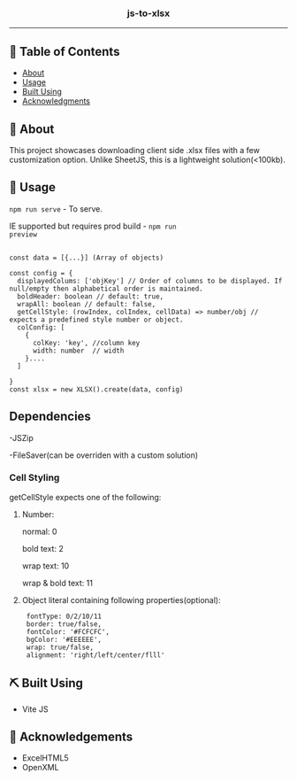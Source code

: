 

<h3 align="center">js-to-xlsx</h3>


---


## 📝 Table of Contents

- [About](#about)
- [Usage](#usage)
- [Built Using](#built_using)
- [Acknowledgments](#acknowledgement)

## 🧐 About <a name = "about"></a>

This project showcases downloading client side .xlsx files with a few customization option. Unlike SheetJS, this is a lightweight solution(<100kb). 

## 🏁 Usage <a name = "usage"></a>

<code>npm run serve</code> - To serve.

IE supported but requires prod build - <code>npm run preview</code>

```

const data = [{...}] (Array of objects)

const config = {
  displayedColums: ['objKey'] // Order of columns to be displayed. If null/empty then alphabetical order is maintained.
  boldHeader: boolean // default: true,
  wrapAll: boolean // default: false,
  getCellStyle: (rowIndex, colIndex, cellData) => number/obj // expects a predefined style number or object.
  colConfig: [
    {
      colKey: 'key', //column key
      width: number  // width
    }....
  ]

}
const xlsx = new XLSX().create(data, config)
```

## Dependencies

-JSZip

-FileSaver(can be overriden with a custom solution)


### Cell Styling

getCellStyle expects one of the following:

1. Number:

    normal: 0

    bold text: 2

    wrap text: 10

    wrap & bold text: 11

2. Object literal containing following properties(optional):

       
        fontType: 0/2/10/11
        border: true/false,
        fontColor: '#FCFCFC',
        bgColor: '#EEEEEE',
        wrap: true/false,
        alignment: 'right/left/center/flll'





## ⛏️ Built Using <a name = "built_using"></a>

- Vite JS

## 🎉 Acknowledgements <a name = "acknowledgement"></a>

- ExcelHTML5
- OpenXML
